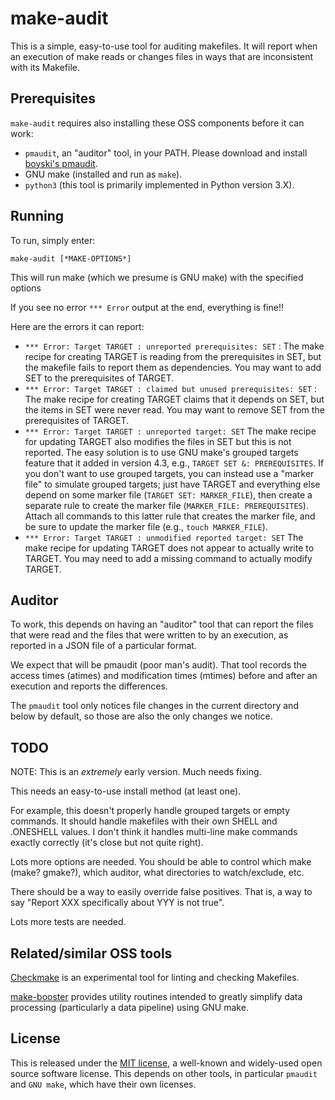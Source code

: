 # make-audit

This is a simple, easy-to-use tool for auditing makefiles.
It will report when an execution of make reads or changes
files in ways that are inconsistent with its Makefile.

## Prerequisites

`make-audit` requires also installing these OSS components before it can work:

* `pmaudit`, an "auditor" tool, in your PATH. Please
  download and install [boyski's pmaudit](https://github.com/boyski/pmaudit).
* GNU make (installed and run as `make`).
* `python3`  (this tool is primarily implemented in Python version 3.X).

## Running

To run, simply enter:

~~~~
make-audit [*MAKE-OPTIONS*]
~~~~

This will run make (which we presume is GNU make)
with the specified options

If you see no error `*** Error` output at the end,
everything is fine!!

Here are the errors it can report:

* `*** Error: Target TARGET : unreported prerequisites: SET` :
  The make recipe for creating TARGET is reading from the
  prerequisites in SET, but the makefile fails to report them as dependencies.
  You may want to add SET to the prerequisites of TARGET.
* `*** Error: Target TARGET : claimed but unused prerequisites: SET` :
  The make recipe for creating TARGET claims that it depends on SET,
  but the items in SET were never read.
  You may want to remove SET from the prerequisites of TARGET.
* `*** Error: Target TARGET : unreported target: SET`
  The make recipe for updating TARGET also modifies the files in SET
  but this is not reported. The easy solution is to use GNU make's
  grouped targets feature that it added in version 4.3,
  e.g., `TARGET SET &: PREREQUISITES`.
  If you don't want to use grouped targets, you can instead use a "marker
  file" to simulate grouped targets; just have TARGET and everything else
  depend on some marker file (`TARGET SET: MARKER_FILE`), then create
  a separate rule to create the marker file
  (`MARKER_FILE: PREREQUISITES`).
  Attach all commands to this latter rule that creates the marker file,
  and be sure to update the marker file (e.g., `touch MARKER_FILE`).
* `*** Error: Target TARGET : unmodified reported target: SET`
  The make recipe for updating TARGET does not appear to actually
  write to TARGET.
  You may need to add a missing command to actually modify TARGET.

## Auditor

To work, this depends on having an "auditor" tool that can
report the files that were read and the files that were written to
by an execution, as reported in a JSON file of a particular format.

We expect that will be pmaudit (poor man's audit).
That tool records the access times (atimes) and modification times (mtimes)
before and after an execution and reports the differences.

The `pmaudit` tool only notices file changes in the current directory
and below by default, so those are also the only changes we notice.

## TODO

NOTE: This is an *extremely* early version.
Much needs fixing.

This needs an easy-to-use install method (at least one).

For example, this doesn't properly handle grouped targets or
empty commands.  It should handle makefiles with their own SHELL and
.ONESHELL values.
I don't think it handles multi-line make commands exactly correctly
(it's close but not quite right).

Lots more options are needed.
You should be able to control which make (make? gmake?), which auditor,
what directories to watch/exclude, etc.

There should be a way to easily override false positives.
That is, a way to say "Report XXX specifically about YYY is not true".

Lots more tests are needed.

## Related/similar OSS tools

[Checkmake](https://github.com/mrtazz/checkmake)
is an experimental tool for linting and checking Makefiles.

[make-booster](https://github.com/david-a-wheeler/make-booster)
provides utility routines intended to greatly simplify data processing
(particularly a data pipeline) using GNU make.

## License

This is released under the [MIT license](./LICENSE.md), a
well-known and widely-used open source software license.
This depends on other tools, in particular `pmaudit` and `GNU make`,
which have their own licenses.
